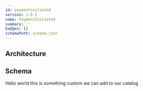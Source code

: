 ```yaml
---
id: paymentinitiated
version: 1.0.1
name: PaymentInitiated
summary: ''
badges: []
schemaPath: schema.json
---
```

## Architecture
<NodeGraph />


## Schema
<SchemaViewer file="schema.json" title="Message Schema" maxHeight="500" />

Hello world this is something custom we can add to our catalog